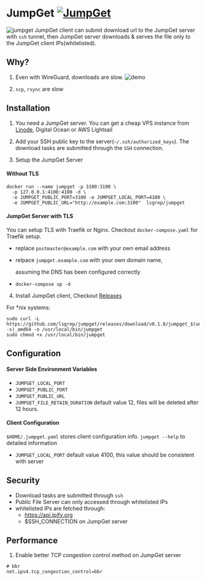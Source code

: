 # JumpGet [![JumpGet](https://circleci.com/gh/lsgrep/jumpget.svg?style=svg)](https://circleci.com/gh/lsgrep/jumpget)

![jumpget](https://raw.githubusercontent.com/lsgrep/jumpget/master/assets/jumpget.png)
JumpGet client can submit download url to the JumpGet server with `ssh` tunnel, then JumpGet server downloads & serves the file
only to the JumpGet client IPs(whitelisted).


## Why?

1. Even with WireGuard, downloads are slow.
   ![demo](https://raw.githubusercontent.com/lsgrep/jumpget/master/assets/lulu.png)

2. `scp`, `rsync` are slow

## Installation

1. You need a JumpGet server. You can get a cheap VPS instance
   from [Linode](https://www.linode.com/?r=ceabf8f0da919a9253a7c5a8757366ad7bbfc30f), Digital Ocean or AWS Lightsail

2. Add your SSH public key to the server(`~/.ssh/authorized_keys`). The download tasks are submitted through the `SSH`
   connection.
3. Setup the JumpGet Server

#### Without TLS

```
docker run --name jumpget -p 3100:3100 \
  -p 127.0.0.1:4100:4100 -d \
  -e JUMPGET_PUBLIC_PORT=3100 -e JUMPGET_LOCAL_PORT=4100 \
  -e JUMPGET_PUBLIC_URL="http://example.com:3100"  lsgrep/jumpget

```

#### JumpGet Server with TLS

You can setup TLS with Traefik or Nginx. Checkout `docker-compose.yaml` for Traefik setup.

- replace `postmaster@example.com` with your own email address
- relpace `jumpget.example.com` with your own domain name,

  assuming the DNS has been configured correctly

- `docker-compose up -d`

4. Install JumpGet client, Checkout [Releases](https://github.com/lsgrep/jumpget/releases)

For *nix systems:

```
sudo curl -L https://github.com/lsgrep/jumpget/releases/download/v0.1.8/jumpget_$(uname -s)_amd64 -o /usr/local/bin/jumpget
sudo chmod +x /usr/local/bin/jumpget
```

## Configuration

#### Server Side Environment Variables

- `JUMPGET_LOCAL_PORT`
- `JUMPGET_PUBLIC_PORT`
- `JUMPGET_PUBLIC_URL`
- `JUMPGET_FILE_RETAIN_DURATION` default value 12, files will be deleted after 12 hours.

#### Client Configuration

`$HOME/.jumpget.yaml` stores client configuration info. `jumpget --help` to detailed information

- `JUMPGET_LOCAL_PORT` default value 4100, this value should be consistent with server

## Security

- Download tasks are submitted through `ssh`
- Public File Server can only accessed through whitelisted IPs
- whitelisted IPs are fetched through:
    - https://api.ipify.org
    - $SSH_CONNECTION on JumpGet server

## Performance

1. Enable better TCP congestion control method on JumpGet server

```
# bbr
net.ipv4.tcp_congestion_control=bbr
```

